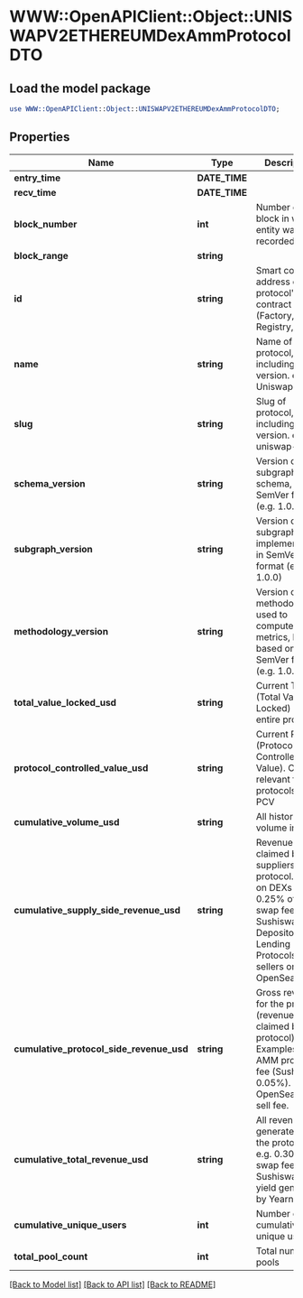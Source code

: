 # WWW::OpenAPIClient::Object::UNISWAPV2ETHEREUMDexAmmProtocolDTO

## Load the model package
```perl
use WWW::OpenAPIClient::Object::UNISWAPV2ETHEREUMDexAmmProtocolDTO;
```

## Properties
Name | Type | Description | Notes
------------ | ------------- | ------------- | -------------
**entry_time** | **DATE_TIME** |  | [optional] 
**recv_time** | **DATE_TIME** |  | [optional] 
**block_number** | **int** | Number of block in which entity was recorded. | [optional] 
**block_range** | **string** |  | [optional] 
**id** | **string** | Smart contract address of the protocol&#39;s main contract (Factory, Registry, etc) | [optional] 
**name** | **string** | Name of the protocol, including version. e.g. Uniswap v3 | [optional] 
**slug** | **string** | Slug of protocol, including version. e.g. uniswap-v3 | [optional] 
**schema_version** | **string** |  Version of the subgraph schema, in SemVer format (e.g. 1.0.0) | [optional] 
**subgraph_version** | **string** | Version of the subgraph implementation, in SemVer format (e.g. 1.0.0) | [optional] 
**methodology_version** | **string** | Version of the methodology used to compute metrics, loosely based on SemVer format (e.g. 1.0.0) | [optional] 
**total_value_locked_usd** | **string** | Current TVL (Total Value Locked) of the entire protocol | [optional] 
**protocol_controlled_value_usd** | **string** | Current PCV (Protocol Controlled Value). Only relevant for protocols with PCV | [optional] 
**cumulative_volume_usd** | **string** | All historical volume in USD | [optional] 
**cumulative_supply_side_revenue_usd** | **string** | Revenue claimed by suppliers to the protocol. LPs on DEXs (e.g. 0.25% of the swap fee in Sushiswap). Depositors on Lending Protocols. NFT sellers on OpenSea. | [optional] 
**cumulative_protocol_side_revenue_usd** | **string** | Gross revenue for the protocol (revenue claimed by protocol). Examples: AMM protocol fee (Sushi’s 0.05%). OpenSea 10% sell fee. | [optional] 
**cumulative_total_revenue_usd** | **string** | All revenue generated by the protocol. e.g. 0.30% of swap fee in Sushiswap, all yield generated by Yearn. | [optional] 
**cumulative_unique_users** | **int** | Number of cumulative unique users | [optional] 
**total_pool_count** | **int** | Total number of pools | [optional] 

[[Back to Model list]](../README.md#documentation-for-models) [[Back to API list]](../README.md#documentation-for-api-endpoints) [[Back to README]](../README.md)


